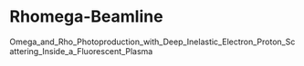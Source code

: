 # Rhomega-Beamline
Omega_and_Rho_Photoproduction_with_Deep_Inelastic_Electron_Proton_Scattering_Inside_a_Fluorescent_Plasma
